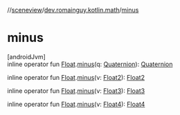 //[sceneview](../../index.md)/[dev.romainguy.kotlin.math](index.md)/[minus](minus.md)

# minus

[androidJvm]\
inline operator fun [Float](https://kotlinlang.org/api/latest/jvm/stdlib/kotlin/-float/index.html).[minus](minus.md)(q: [Quaternion](-quaternion/index.md)): [Quaternion](-quaternion/index.md)

inline operator fun [Float](https://kotlinlang.org/api/latest/jvm/stdlib/kotlin/-float/index.html).[minus](minus.md)(v: [Float2](-float2/index.md)): [Float2](-float2/index.md)

inline operator fun [Float](https://kotlinlang.org/api/latest/jvm/stdlib/kotlin/-float/index.html).[minus](minus.md)(v: [Float3](-float3/index.md)): [Float3](-float3/index.md)

inline operator fun [Float](https://kotlinlang.org/api/latest/jvm/stdlib/kotlin/-float/index.html).[minus](minus.md)(v: [Float4](-float4/index.md)): [Float4](-float4/index.md)
